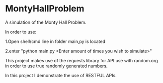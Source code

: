 # MontyHallProblem
A simulation of the Monty Hall Problem. 

In order to use:

1.Open shell/cmd line in folder main,py is located

2.enter "python main.py \<Enter amount of times you wish to simulate\>"
  
This project makes use of the requests library for API use with random.org in
order to use true randomly generated numbers.

In this project I demonstrate the use of RESTFUL APIs.
